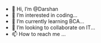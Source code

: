 - 👋 Hi, I’m @Darshan
- 👀 I’m interested in coding...
- 🌱 I’m currently learning BCA...
- 💞️ I’m looking to collaborate on IT...
- 📫 How to reach me ...

<!---
Darshandacchu777/Darshandacchu777 is a ✨ special ✨ repository because its `README.md` (this file) appears on your GitHub profile.
You can click the Preview link to take a look at your changes.
--->
